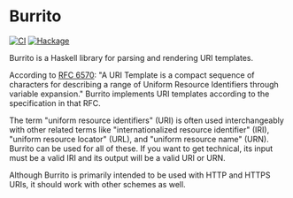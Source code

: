 # Burrito

[![CI](https://github.com/tfausak/burrito/actions/workflows/ci.yml/badge.svg)](https://github.com/tfausak/burrito/actions/workflows/ci.yml)
[![Hackage](https://badgen.net/hackage/v/burrito)](https://hackage.haskell.org/package/burrito)

Burrito is a Haskell library for parsing and rendering URI templates.

According to [RFC 6570](https://tools.ietf.org/html/rfc6570): "A URI Template
is a compact sequence of characters for describing a range of Uniform Resource
Identifiers through variable expansion." Burrito implements URI templates
according to the specification in that RFC.

The term "uniform resource identifiers" (URI) is often used interchangeably
with other related terms like "internationalized resource identifier" (IRI),
"uniform resource locator" (URL), and "uniform resource name" (URN). Burrito
can be used for all of these. If you want to get technical, its input must be a
valid IRI and its output will be a valid URI or URN.

Although Burrito is primarily intended to be used with HTTP and HTTPS URIs, it
should work with other schemes as well.

